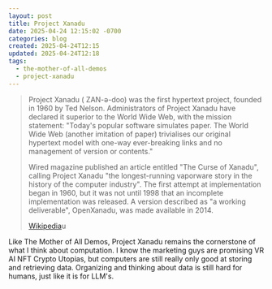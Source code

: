 ```yaml
---
layout: post
title: Project Xanadu
date: 2025-04-24 12:15:02 -0700
categories: blog
created: 2025-04-24T12:15
updated: 2025-04-24T12:18
tags:
  - the-mother-of-all-demos
  - project-xanadu
---
```


> Project Xanadu ( ZAN-ə-doo) was the first hypertext project, founded in 1960 by Ted Nelson. Administrators of Project Xanadu have declared it superior to the World Wide Web, with the mission statement: "Today's popular software simulates paper. The World Wide Web (another imitation of paper) trivialises our original hypertext model with one-way ever-breaking links and no management of version or contents."
>
> Wired magazine published an article entitled "The Curse of Xanadu", calling Project Xanadu "the longest-running vaporware story in the history of the computer industry". The first attempt at implementation began in 1960, but it was not until 1998 that an incomplete implementation was released. A version described as "a working deliverable", OpenXanadu, was made available in 2014.
>
> [Wikipedia](https://en.wikipedia.org/wiki/Project%20Xanadu)u

Like The Mother of All Demos, Project Xanadu remains the cornerstone of what I think about computation. I know the marketing guys are promising VR AI NFT Crypto Utopias, but computers are still really only good at storing and retrieving data. Organizing and thinking about data is still hard for humans, just like it is for LLM's. 

